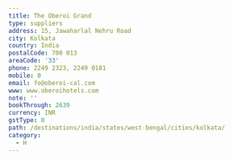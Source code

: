 ```yaml
---
title: The Oberoi Grand
type: suppliers
address: 15, Jawaharlal Nehru Road
city: Kolkata
country: India
postalCode: 700 013
areaCode: '33'
phone: 2249 2323, 2249 0181
mobile: 0
email: fo@oberoi-cal.com
www: www.oberoihotels.com
note: ''
bookThrough: 2639
currency: INR
gstType: 0
path: /destinations/india/states/west-bengal/cities/kolkata/
category:
  - H
---
```


